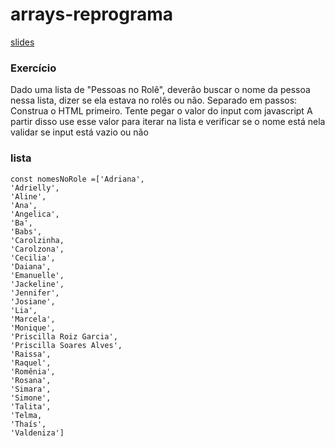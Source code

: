 # arrays-reprograma

[slides](https://docs.google.com/presentation/d/1yMUIlL9dZe6sQH7LyZ4JFyf3pR0CdPN8igkvu0mGY7E/edit?usp=sharing)

### Exercício

Dado uma lista de "Pessoas no Rolê", deverão buscar o nome da pessoa nessa lista, dizer se ela estava no rolês ou não.
Separado em passos:
Construa o HTML primeiro.
Tente pegar o valor do input com javascript
A partir disso use esse valor para iterar na lista e verificar se o nome está nela
validar se input está vazio ou não

### lista

```
const nomesNoRole =['Adriana',
'Adrielly',
'Aline',
'Ana',
'Angelica',
'Ba',
'Babs',
'Carolzinha,
'Carolzona',
'Cecilia',
'Daiana',
'Emanuelle',
'Jackeline',
'Jennifer',
'Josiane',
'Lia',
'Marcela',
'Monique',
'Priscilla Roiz Garcia',
'Priscilla Soares Alves',
'Raissa',
'Raquel',
'Romênia',
'Rosana',
'Simara',
'Simone',
'Talita',
'Telma,
'Thaís',
'Valdeniza']
```